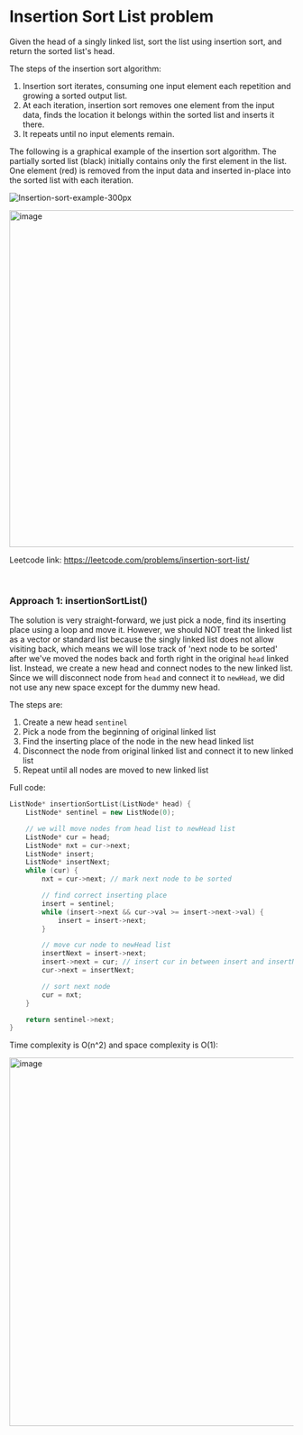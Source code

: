 # Insertion Sort List problem
Given the head of a singly linked list, sort the list using insertion sort, and return the sorted list's head.

The steps of the insertion sort algorithm:

1. Insertion sort iterates, consuming one input element each repetition and growing a sorted output list.
2. At each iteration, insertion sort removes one element from the input data, finds the location it belongs within the sorted list and inserts it there.
3. It repeats until no input elements remain.

The following is a graphical example of the insertion sort algorithm. The partially sorted list (black) initially contains only the first element in the list. One element (red) is removed from the input data and inserted in-place into the sorted list with each iteration.

![Insertion-sort-example-300px](https://user-images.githubusercontent.com/25105806/181845834-36dec319-5e6f-4531-bc50-af0037e61c9a.gif)

<img width="598" alt="image" src="https://user-images.githubusercontent.com/25105806/181845973-4e02e479-23da-4334-b569-6bc5a7a58b7e.png">


Leetcode link: https://leetcode.com/problems/insertion-sort-list/

<br />

### Approach 1: insertionSortList()

The solution is very straight-forward, we just pick a node, find its inserting place using a loop and move it. However, we should NOT treat the linked list as a vector or standard list because the singly linked list does not allow visiting back, which means we will lose track of 'next node to be sorted' after we've moved the nodes back and forth right in the original `head` linked list. Instead, we create a new head and connect nodes to the new linked list. Since we will disconnect node from `head` and connect it to `newHead`, we did not use any new space except for the dummy new head. 


The steps are:
1. Create a new head `sentinel`
2. Pick a node from the beginning of original linked list
3. Find the inserting place of the node in the new head linked list
4. Disconnect the node from original linked list and connect it to new linked list
5. Repeat until all nodes are moved to new linked list


Full code:

```cpp
ListNode* insertionSortList(ListNode* head) {
    ListNode* sentinel = new ListNode(0);

    // we will move nodes from head list to newHead list
    ListNode* cur = head;
    ListNode* nxt = cur->next;
    ListNode* insert;
    ListNode* insertNext;
    while (cur) {
        nxt = cur->next; // mark next node to be sorted

        // find correct inserting place
        insert = sentinel;
        while (insert->next && cur->val >= insert->next->val) {
            insert = insert->next;
        }

        // move cur node to newHead list
        insertNext = insert->next;
        insert->next = cur; // insert cur in between insert and insertNext
        cur->next = insertNext;

        // sort next node
        cur = nxt;
    }

    return sentinel->next;
}
```

Time complexity is O(n^2) and space complexity is O(1):

<img width="654" alt="image" src="https://user-images.githubusercontent.com/25105806/181847134-4e001745-de51-42a4-942c-969592d35c6a.png">

